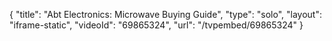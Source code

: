 {
    "title": "Abt Electronics: Microwave Buying Guide",
    "type": "solo",
    "layout": "iframe-static",
    "videoId": "69865324",
    "url": "\/tvpembed\/69865324"
}
